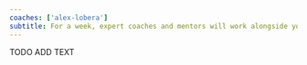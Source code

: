 ```yaml
---
coaches: ['alex-lobera']
subtitle: For a week, expert coaches and mentors will work alongside you in Lisbon to master the React ecosystem so you return to work as a React specialist
---
```


TODO ADD TEXT
